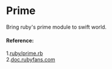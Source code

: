 # Prime
Bring ruby's prime module to swift world.

#### Reference:
1.[ruby/prime.rb](https://github.com/ruby/ruby/blob/82092f4bb78a2e4b43652b2f1d77c87446f837b8/lib/prime.rb#L349)  
2.[doc.rubyfans.com](http://doc.rubyfans.com/ruby/v2.5/)  
